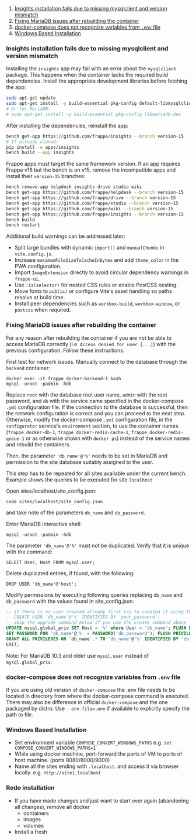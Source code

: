 1. [Insights installation fails due to missing mysqlclient and version mismatch](#insights-installation-fails-due-to-missing-mysqlclient-and-version-mismatch)
1. [Fixing MariaDB issues after rebuilding the container](#fixing-mariadb-issues-after-rebuilding-the-container)
1. [docker-compose does not recognize variables from `.env` file](#docker-compose-does-not-recognize-variables-from-env-file)
1. [Windows Based Installation](#windows-based-installation)

### Insights installation fails due to missing mysqlclient and version mismatch

Installing the `insights` app may fail with an error about the `mysqlclient` package. This happens when the container lacks the
required build dependencies. Install the appropriate development libraries before fetching the app:

```bash
sudo apt-get update
sudo apt-get install -y build-essential pkg-config default-libmysqlclient-dev
# Or for MariaDB:
# sudo apt-get install -y build-essential pkg-config libmariadb-dev
```

After installing the dependencies, reinstall the app:

```bash
bench get-app https://github.com/frappe/insights --branch version-15
# If already cloned:
pip install -e apps/insights
bench build --app insights
```

Frappe apps must target the same framework version. If an app requires Frappe v16 but the bench is on v15, remove the
incompatible apps and install their `version-15` branches:

```bash
bench remove-app helpdesk insights drive studio wiki
bench get-app https://github.com/frappe/helpdesk --branch version-15
bench get-app https://github.com/frappe/drive --branch version-15
bench get-app https://github.com/frappe/studio --branch version-15
bench get-app https://github.com/frappe/wiki --branch version-15
bench get-app https://github.com/frappe/insights --branch version-15
bench build
bench restart
```

Additional build warnings can be addressed later:

- Split large bundles with dynamic `import()` and `manualChunks` in `vite.config.js`.
- Increase `maximumFileSizeToCacheInBytes` and add `theme_color` in the PWA configuration.
- Import `ImageExtension` directly to avoid circular dependency warnings in `frappe-ui`.
- Use `:is(selector)` for nested CSS rules or enable PostCSS nesting.
- Move fonts to `public/` or configure Vite's asset handling so paths resolve at build time.
- Install peer dependencies such as `workbox-build`, `workbox-window`, or `postcss` when required.

### Fixing MariaDB issues after rebuilding the container

For any reason after rebuilding the container if you are not be able to access MariaDB correctly (i.e. `Access denied for user [...]`) with the previous configuration. Follow these instructions.

First test for network issues. Manually connect to the database through the `backend` container:

```
docker exec -it frappe_docker-backend-1 bash
mysql -uroot -padmin -hdb
```

Replace `root` with the database root user name, `admin` with the root password, and `db` with the service name specified in the docker-compose `.yml` configuration file. If the connection to the database is successful, then the network configuration is correct and you can proceed to the next step. Otherwise, modify the docker-compose `.yml` configuration file, in the `configurator` service's `environment` section, to use the container names (`frappe_docker-db-1`, `frappe_docker-redis-cache-1`, `frappe_docker-redis-queue-1` or as otherwise shown with `docker ps`) instead of the service names and rebuild the containers.

Then, the parameter `'db_name'@'%'` needs to be set in MariaDB and permission to the site database suitably assigned to the user.

This step has to be repeated for all sites available under the current bench.
Example shows the queries to be executed for site `localhost`

Open sites/localhost/site_config.json:

```shell
code sites/localhost/site_config.json
```

and take note of the parameters `db_name` and `db_password`.

Enter MariaDB Interactive shell:

```shell
mysql -uroot -padmin -hdb
```

The parameter `'db_name'@'%'` must not be duplicated. Verify that it is unique with the command:

```
SELECT User, Host FROM mysql.user;
```

Delete duplicated entries, if found, with the following:

```
DROP USER 'db_name'@'host';
```

Modify permissions by executing following queries replacing `db_name` and `db_password` with the values found in site_config.json.

```sql
-- if there is no user created already first try to created it using the next command
-- CREATE USER 'db_name'@'%' IDENTIFIED BY 'your_password';
-- skip the upgrade command below if you use the create command above
UPDATE mysql.global_priv SET Host = '%' where User = 'db_name'; FLUSH PRIVILEGES;
SET PASSWORD FOR 'db_name'@'%' = PASSWORD('db_password'); FLUSH PRIVILEGES;
GRANT ALL PRIVILEGES ON `db_name`.* TO 'db_name'@'%' IDENTIFIED BY 'db_password' WITH GRANT OPTION; FLUSH PRIVILEGES;
EXIT;
```

Note: For MariaDB 10.3 and older use `mysql.user` instead of `mysql.global_priv`.

### docker-compose does not recognize variables from `.env` file

If you are using old version of `docker-compose` the .env file needs to be located in directory from where the docker-compose command is executed. There may also be difference in official `docker-compose` and the one packaged by distro. Use `--env-file=.env` if available to explicitly specify the path to file.

### Windows Based Installation

- Set environment variable `COMPOSE_CONVERT_WINDOWS_PATHS` e.g. `set COMPOSE_CONVERT_WINDOWS_PATHS=1`
- While using docker machine, port-forward the ports of VM to ports of host machine. (ports 8080/8000/9000)
- Name all the sites ending with `.localhost`. and access it via browser locally. e.g. `http://site1.localhost`

### Redo installation

- If you have made changes and just want to start over again (abandoning all changes), remove all docker
  - containers
  - images
  - volumes
- Install a fresh
